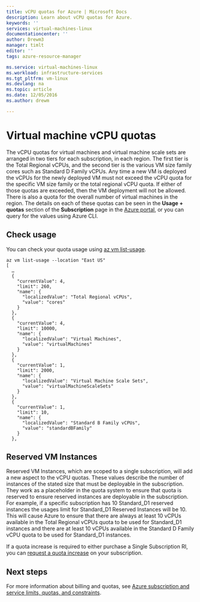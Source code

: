 ```yaml
---
title: vCPU quotas for Azure | Microsoft Docs
description: Learn about vCPU quotas for Azure.
keywords: ''
services: virtual-machines-linux
documentationcenter: ''
author: Drewm3
manager: timlt
editor: ''
tags: azure-resource-manager

ms.service: virtual-machines-linux
ms.workload: infrastructure-services
ms.tgt_pltfrm: vm-linux
ms.devlang: na
ms.topic: article
ms.date: 12/05/2016
ms.author: drewm

---
```


# Virtual machine vCPU quotas

The vCPU quotas for virtual machines and virtual machine scale sets are arranged in two tiers for each subscription, in each region. The first tier is the Total Regional vCPUs, and the second tier is the various VM size family cores such as Standard D Family vCPUs. Any time a new VM is deployed the vCPUs for the newly deployed VM must not exceed the vCPU quota for the specific VM size family or the total regional vCPU quota. If either of those quotas are exceeded, then the VM deployment will not be allowed. There is also a quota for the overall number of virtual machines in the region. The details on each of these quotas can be seen in the **Usage + quotas** section of the **Subscription** page in the [Azure portal](https://portal.azure.com), or you can query for the values using Azure CLI.


## Check usage

You can check your quota usage using [az vm list-usage](/cli/azure/vm#az_vm_list_usage).

```azurecli-interactive
az vm list-usage --location "East US"
[
  …
  {
    "currentValue": 4,
    "limit": 260,
    "name": {
      "localizedValue": "Total Regional vCPUs",
      "value": "cores"
    }
  },
  {
    "currentValue": 4,
    "limit": 10000,
    "name": {
      "localizedValue": "Virtual Machines",
      "value": "virtualMachines"
    }
  },
  {
    "currentValue": 1,
    "limit": 2000,
    "name": {
      "localizedValue": "Virtual Machine Scale Sets",
      "value": "virtualMachineScaleSets"
    }
  },
  {
    "currentValue": 1,
    "limit": 10,
    "name": {
      "localizedValue": "Standard B Family vCPUs",
      "value": "standardBFamily"
    }
  },
```
## Reserved VM Instances
Reserved VM Instances, which are scoped to a single subscription, will add a new aspect to the vCPU quotas. These values describe the number of instances of the stated size that must be deployable in the subscription. They work as a placeholder in the quota system to ensure that quota is reserved to ensure reserved instances are deployable in the subscription. For example, if a specific subscription has 10 Standard_D1 reserved instances the usages limit for Standard_D1 Reserved Instances will be 10. This will cause Azure to ensure that there are always at least 10 vCPUs available in the Total Regional vCPUs quota to be used for Standard_D1 instances and there are at least 10 vCPUs available in the Standard D Family vCPU quota to be used for Standard_D1 instances.

If a quota increase is required to either purchase a Single Subscription RI, you can [request a quota increase](https://docs.microsoft.com/azure/azure-supportability/resource-manager-core-quotas-request) on your subscription.

## Next steps

For more information about billing and quotas, see [Azure subscription and service limits, quotas, and constraints](https://docs.microsoft.com/azure/azure-subscription-service-limits?toc=/azure/billing/TOC.json).
